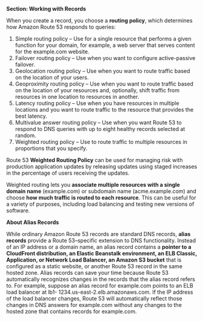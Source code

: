 **Section: Working with Records**

When you create a record, you choose a **routing policy**, which determines how Amazon Route 53 responds to queries:

1. Simple routing policy – Use for a single resource that performs a given function for your domain, for example, a web server that serves content for the example.com website.
2. Failover routing policy – Use when you want to configure active-passive failover.
3. Geolocation routing policy – Use when you want to route traffic based on the location of your users.
4. Geoproximity routing policy – Use when you want to route traffic based on the location of your resources and, optionally, shift traffic from resources in one location to resources in another.
5. Latency routing policy – Use when you have resources in multiple locations and you want to route traffic to the resource that provides the best latency.
6. Multivalue answer routing policy – Use when you want Route 53 to respond to DNS queries with up to eight healthy records selected at random.
8. Weighted routing policy – Use to route traffic to multiple resources in proportions that you specify.

Route 53 **Weighted Routing Policy** can be used for managing risk with production application updates by releasing updates using staged increases in the percentage of users receiving the updates.

Weighted routing lets you **associate multiple resources with a single domain name** (example.com) or subdomain name (acme.example.com) and choose **how much traffic is routed to each resource**. This can be useful for a variety of purposes, including load balancing and testing new versions of software.

**About Alias Records**

While ordinary Amazon Route 53 records are standard DNS records, **alias records** provide a Route 53–specific extension to DNS functionality. Instead of an IP address or a domain name, an alias record contains a **pointer to a CloudFront distribution, an Elastic Beanstalk environment, an ELB Classic, Application, or Network Load Balancer, an Amazon S3 bucket** that is configured as a static website, or another Route 53 record in the same hosted zone.
Alias records can save your time because Route 53 automatically recognizes changes in the records that the alias record refers to. For example, suppose an alias record for example.com points to an ELB load balancer at lb1- 1234.us-east-2.elb.amazonaws.com. If the IP address of the load balancer changes, Route 53 will automatically reflect those changes in DNS answers for example.com without any changes to the hosted zone that contains records for example.com.
